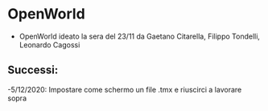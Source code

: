 # OpenWorld
- OpenWorld ideato la sera del 23/11 da Gaetano Citarella, Filippo Tondelli, Leonardo Cagossi
## Successi:
-5/12/2020: Impostare come schermo un file .tmx e riuscirci a lavorare sopra
